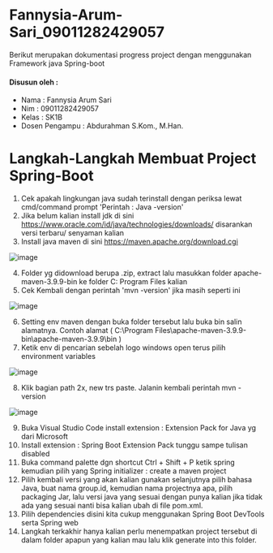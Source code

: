 # Fannysia-Arum-Sari_09011282429057
Berikut merupakan dokumentasi progress project dengan menggunakan Framework java Spring-boot

#### Disusun oleh :
- Nama           : Fannysia Arum Sari
- Nim            : 09011282429057
- Kelas          : SK1B
- Dosen Pengampu : Abdurahman S.Kom., M.Han.

# Langkah-Langkah Membuat Project Spring-Boot
1.	Cek apakah lingkungan java sudah terinstall dengan periksa lewat cmd/command prompt
   'Perintah : Java -version'
2.	Jika belum kalian install jdk di sini https://www.oracle.com/id/java/technologies/downloads/  disarankan versi terbaru/ senyaman kalian
3.	Install java maven di sini https://maven.apache.org/download.cgi 

![image](https://github.com/user-attachments/assets/98689302-7278-49d7-9cdf-9a8b01de043b)

4.	Folder yg didownload berupa .zip, extract lalu masukkan folder apache-maven-3.9.9-bin ke folder C: Program Files kalian
5.	Cek Kembali dengan perintah 'mvn -version' jika masih seperti ini

![image](https://github.com/user-attachments/assets/3af336d8-a241-47fa-b610-dccb147b5a7c)

6.	Setting env maven dengan buka folder tersebut lalu buka bin salin alamatnya. Contoh alamat ( C:\Program Files\apache-maven-3.9.9-bin\apache-maven-3.9.9\bin )
7.	Ketik env di pencarian sebelah logo windows open terus pilih environment variables

![image](https://github.com/user-attachments/assets/19185dc8-4637-4520-bef6-0aa983ba9f3e)

8.	Klik bagian path 2x, new trs paste. Jalanin kembali perintah mvn -version

![image](https://github.com/user-attachments/assets/2f76d2c1-8cf1-43a2-bbc8-6b9988b47e64)


9.	Buka Visual Studio Code install extension : Extension Pack for Java yg dari Microsoft
10.	Install extension : Spring Boot Extension Pack tunggu sampe tulisan disabled
11.	Buka command palette dgn shortcut Ctrl + Shift + P ketik spring kemudian pilih yang Spring initializer : create a maven project
12.	Pilih kembali versi yang akan kalian gunakan selanjutnya pilih bahasa Java, buat nama group.id, kemudian nama projectnya apa, pilih packaging Jar, lalu versi java yang sesuai dengan punya kalian jika tidak ada yang sesuai nanti bisa kalian ubah di file pom.xml.
13.	Pilih dependencies disini kita cukup menggunakan Spring Boot DevTools serta Spring web
14.	Langkah terkakhir hanya kalian perlu menempatkan project tersebut di dalam folder apapun yang kalian mau lalu klik generate into this folder.


